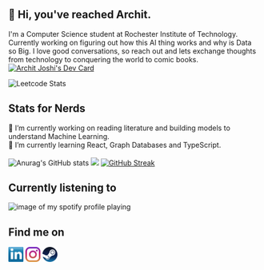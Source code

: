 ## :wave: Hi, you've reached Archit.
<p align='left'>
I'm a Computer Science student at Rochester Institute of Technology. Currently working on figuring out how this AI thing works and why is Data so Big.
I love good conversations, so reach out and lets exchange thoughts from technology to conquering the world to comic books.<br>
<a href="https://app.daily.dev/archiekins2904"><img src="https://api.daily.dev/devcards/v2/vd8VB2A2yAnTBXnbY1DfR.png?r=sq9&type=wide" width="652" alt="Archit Joshi's Dev Card"/></a>
</p>

![Leetcode Stats](https://leetcard.jacoblin.cool/archiekins2904)

<!--## Some of my work
[![Readme Card](https://github-readme-stats.vercel.app/api/pin/?username=JoshiArchit&repo=NYC-Vehicle-Collision-Data-Analysis-CSCI720-Project&theme=github_dark)](https://github.com/JoshiArchit/NYC-Vehicle-Collision-Data-Analysis-CSCI720-Project)
[![Readme Card](https://github-readme-stats.vercel.app/api/pin/?username=JoshiArchit&repo=NYC-Vehicle-Collision-Data-Analysis-CSCI720-Project&theme=github_dark)](https://github.com/JoshiArchit/NYC-Vehicle-Collision-Data-Analysis-CSCI720-Project)
[![Readme Card](https://github-readme-stats.vercel.app/api/pin/?username=JoshiArchit&repo=NYC-Vehicle-Collision-Data-Analysis-CSCI720-Project&theme=github_dark)](https://github.com/JoshiArchit/NYC-Vehicle-Collision-Data-Analysis-CSCI720-Project) -->

<!--
**JoshiArchit/JoshiArchit** is a ✨ _special_ ✨ repository because its `README.md` (this file) appears on your GitHub profile.

Here are some ideas to get you started:

- 🔭 I’m currently working on ...
- 🌱 I’m currently learning ...
- 👯 I’m looking to collaborate on ...
- 🤔 I’m looking for help with ...
- 💬 Ask me about ...
- 📫 How to reach me: ...
- 😄 Pronouns: ...
- ⚡ Fun fact: ...
-->

## Stats for Nerds
🔭 I’m currently working on reading literature and building models to understand Machine Learning.
<br>🌱 I’m currently learning React, Graph Databases and TypeScript.<br><br>
![Anurag's GitHub stats](https://github-readme-stats.vercel.app/api?username=JoshiArchit&theme=dark&hide=contribs,prs)
<img src = "https://github-readme-stats.vercel.app/api/top-langs/?username=JoshiArchit&hide=shell&theme=radical&hide_progress=True">
[![GitHub Streak](https://github-readme-streak-stats.herokuapp.com?user=JoshiArchit&theme=neon-dark)](https://git.io/streak-stats)


## Currently listening to
![image of my spotify profile playing](https://spotify-github-profile.vercel.app/api/view.svg?uid=ntq0zz4666lvogfd2bgentgct&redirect=true][https://spotify-github-profile.vercel.app/api/view.svg?uid=ntq0zz4666lvogfd2bgentgct&cover_image=true&theme=default&show_offline=false&background_color=121212&interchange=false&bar_color=53b14f&bar_color_cover=true)

## Find me on
<p align="left">
<a href="http://linkedin.com/in/archit2904" target="blank"><img align="center" src="https://github.com/JoshiArchit/JoshiArchit/blob/main/images/transparent-Linkedin-logo-icon.png" alt="" height="30" /></a>
<a href="http://instagram.com/artiekins2904" target="blank"><img align="center" src="https://github.com/JoshiArchit/JoshiArchit/blob/main/images/instagram.png" alt="" height="30" /></a>
<a href="https://steamcommunity.com/id/archiekins2904/" target="blank"><img align="center" src="https://github.com/JoshiArchit/JoshiArchit/blob/main/images/Steam.png" alt="" height="30" /></a>
</p>
